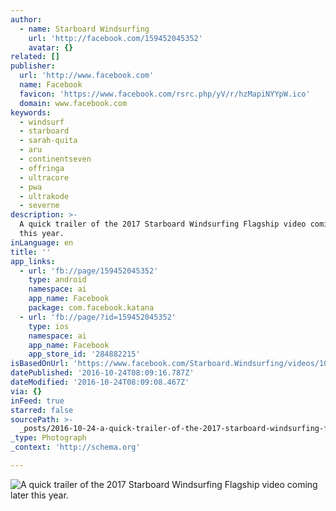 ```yaml
---
author:
  - name: Starboard Windsurfing
    url: 'http://facebook.com/159452045352'
    avatar: {}
related: []
publisher:
  url: 'http://www.facebook.com'
  name: Facebook
  favicon: 'https://www.facebook.com/rsrc.php/yV/r/hzMapiNYYpW.ico'
  domain: www.facebook.com
keywords:
  - windsurf
  - starboard
  - sarah-quita
  - aru
  - continentseven
  - offringa
  - ultracore
  - pwa
  - ultrakode
  - severne
description: >-
  A quick trailer of the 2017 Starboard Windsurfing Flagship video coming later
  this year.
inLanguage: en
title: ''
app_links:
  - url: 'fb://page/159452045352'
    type: android
    namespace: ai
    app_name: Facebook
    package: com.facebook.katana
  - url: 'fb://page/?id=159452045352'
    type: ios
    namespace: ai
    app_name: Facebook
    app_store_id: '284882215'
isBasedOnUrl: 'https://www.facebook.com/Starboard.Windsurfing/videos/10154719150740353/'
datePublished: '2016-10-24T08:09:16.787Z'
dateModified: '2016-10-24T08:09:08.467Z'
via: {}
inFeed: true
starred: false
sourcePath: >-
  _posts/2016-10-24-a-quick-trailer-of-the-2017-starboard-windsurfing-flagship-v.md
_type: Photograph
_context: 'http://schema.org'

---
```

![A quick trailer of the 2017 Starboard Windsurfing Flagship video coming later this year.](https://scontent.xx.fbcdn.net/v/t15.0-10/p128x128/14646306_10154719187710353_3714793462864805888_n.jpg?oh=fbcf30ed88ca4800d3752d1746af52eb&oe=58A54EA4)